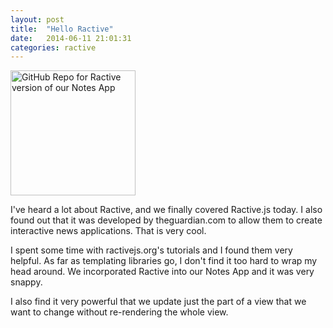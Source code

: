```yaml
---
layout: post
title:  "Hello Ractive"
date:   2014-06-11 21:01:31
categories: ractive
---
```


<img src="http://photos-c.ak.instagram.com/hphotos-ak-xpa1/10467910_1432471023690530_1185918722_n.jpg" width="200" height="200" alt="GitHub Repo for Ractive version of our Notes App">

I've heard a lot about Ractive, and we finally covered Ractive.js today. I also found out that it was developed by theguardian.com to allow them to create interactive news applications. That is very cool.

I spent some time with ractivejs.org's tutorials and I found them very helpful. As far as templating libraries go, I don't find it too hard to wrap my head around. We incorporated Ractive into our Notes App and it was very snappy.

I also find it very powerful that we update just the part of a view that we want to change without re-rendering the whole view.

